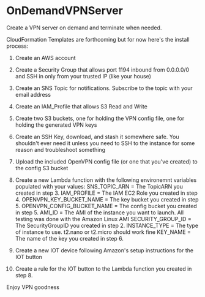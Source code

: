 # OnDemandVPNServer
Create a VPN server on demand and terminate when needed.

CloudFormation Templates are forthcoming but for now here's the install process:

1. Create an AWS account
2. Create a Security Group that allows port 1194 inbound from 0.0.0.0/0 and SSH in only from your trusted IP (like your house)
3. Create an SNS Topic for notifications. Subscribe to the topic with your email address
4. Create an IAM_Profile that allows S3 Read and Write
5. Create two S3 buckets, one for holding the VPN config file, one for holding the generated VPN keys
6. Create an SSH Key, download, and stash it somewhere safe. You shouldn't ever need it unless you need to SSH to the instance for some reason and troubleshoot something
7. Upload the included OpenVPN config file (or one that you've created) to the config S3 bucket
8. Create a new Lambda function with the following environemnt variables populated with your values:
  SNS_TOPIC_ARN = The TopicARN you created in step 3.
  IAM_PROFILE = The IAM EC2 Role you created in step 4.
  OPENVPN_KEY_BUCKET_NAME = The key bucket you created in step 5.
  OPENVPN_CONFIG_BUCKET_NAME = The config bucket you created in step 5.
  AMI_ID = The AMI of the instance you want to launch. All testing was done with the Amazon Linux AMI
  SECURITY_GROUP_ID = The SecurityGroupID you created in step 2.
  INSTANCE_TYPE = The type of instance to use. t2.nano or t2.micro should work fine
  KEY_NAME = The name of the key you created in step 6. 
  
 9. Create a new IOT device following Amazon's setup instructions for the IOT button
 10. Create a rule for the IOT button to the Lambda function you created in step 8.
 
 
 Enjoy VPN goodness
